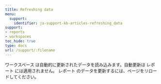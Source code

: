 ```yaml
---
title: Refreshing data
menu:
  support:
    identifier: ja-support-kb-articles-refreshing_data
support:
- reports
- workspaces
toc_hide: true
type: docs
url: /support/:filename
---
```


ワークスペース は自動的に更新されたデータを読み込みます。自動更新は レポート には適用されません。 レポート のデータを更新するには、ページをリロードしてください。

